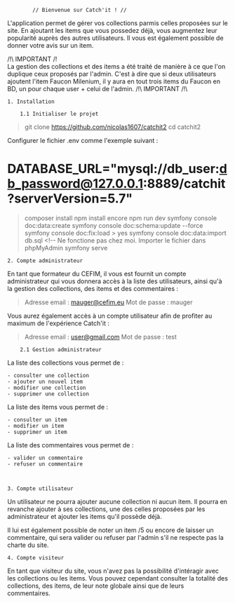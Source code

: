         
            // Bienvenue sur Catch'it ! //


L'application permet de gérer vos collections parmis celles proposées sur le site.
En ajoutant les items que vous possedez déjà, vous augmentez leur popularité auprès
des autres utilisateurs. Il vous est également possible de donner votre avis sur un item.

/!\ IMPORTANT /!\
La gestion des collections et des items a été traité de manière à ce que l'on duplique
ceux proposés par l'admin. C'est à dire que si deux utilisateurs ajoutent l'item Faucon Milenium,
il y aura en tout trois items du Faucon en BD, un pour chaque user + celui de l'admin.
/!\ IMPORTANT /!\



    1. Installation

        1.1 Initialiser le projet

> git clone https://github.com/nicolas1607/catchit2
> cd catchit2

Configurer le fichier .env comme l'exemple suivant :
# DATABASE_URL="mysql://db_user:db_password@127.0.0.1:8889/catchit?serverVersion=5.7"

> composer install
> npm install encore
> npm run dev
> symfony console doc:data:create
> symfony console doc:schema:update --force
> symfony console doc:fix:load
    > yes
> symfony console doc:data:import db.sql   <!-- Ne fonctione pas chez moi. Importer le fichier dans phpMyAdmin
> symfony serve



    2. Compte administrateur

En tant que formateur du CEFIM, il vous est fournit un compte 
administrateur qui vous donnera accès à la liste des utilisateurs, ainsi 
qu'à la gestion des collections, des items et des commentaires :

> Adresse email : mauger@cefim.eu
> Mot de passe : mauger

Vous aurez également accès à un compte utilisateur afin de profiter
au maximum de l'expérience Catch'it :

> Adresse email : user@gmail.com
> Mot de passe : test


        2.1 Gestion administrateur

La liste des collections vous permet de :

    - consulter une collection
    - ajouter un nouvel item
    - modifier une collection
    - supprimer une collection

La liste des items vous permet de :

    - consulter un item
    - modifier un item
    - supprimer un item

La liste des commentaires vous permet de :

    - valider un commentaire
    - refuser un commentaire
    


    3. Compte utilisateur

Un utilisateur ne pourra ajouter aucune collection ni aucun item. Il pourra
en revanche ajouter à ses collections, une des celles proposées par les
administrateur et ajouter les items qu'il possède déjà.

Il lui est également possible de noter un item /5 ou encore de laisser un 
commentaire, qui sera valider ou refuser par l'admin s'il ne respecte pas la charte
du site.



    4. Compte visiteur

En tant que visiteur du site, vous n'avez pas la possibilité d'intéragir avec les
collections ou les items. Vous pouvez cependant consulter la totalité des collections, 
des items, de leur note globale ainsi que de leurs commentaires.